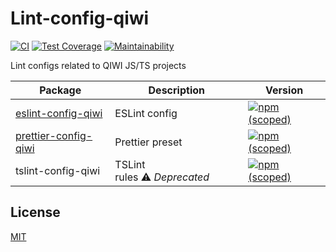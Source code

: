# Lint-config-qiwi

[![CI](https://github.com/qiwi/lint-config-qiwi/workflows/CI/badge.svg)](https://github.com/qiwi/lint-config-qiwi/actions)
[![Test Coverage](https://api.codeclimate.com/v1/badges/8738098b0f0f4825da8b/test_coverage)](https://codeclimate.com/github/qiwi/lint-config-qiwi/test_coverage)
[![Maintainability](https://api.codeclimate.com/v1/badges/8738098b0f0f4825da8b/maintainability)](https://codeclimate.com/github/qiwi/lint-config-qiwi/maintainability)

Lint configs related to QIWI JS/TS projects

| Package                                                 | Description                        | Version                                                                                                                                      |
|---------------------------------------------------------|------------------------------------|----------------------------------------------------------------------------------------------------------------------------------------------|
| [eslint-config-qiwi](./packages/eslint-config-qiwi)     | ESLint config                      | [![npm (scoped)](https://img.shields.io/npm/v/eslint-config-qiwi?label=npm&color=39f)](https://www.npmjs.com/package/eslint-config-qiwi)     |
| [prettier-config-qiwi](./packages/prettier-config-qiwi) | Prettier preset                    | [![npm (scoped)](https://img.shields.io/npm/v/prettier-config-qiwi?label=npm&color=39f)](https://www.npmjs.com/package/prettier-config-qiwi) |
| tslint-config-qiwi                                      | TSLint rules ⚠️ _Deprecated_ | [![npm (scoped)](https://img.shields.io/npm/v/tslint-config-qiwi?label=npm&color=39f)](https://www.npmjs.com/package/tslint-config-qiwi)     |

## License

[MIT](./LICENSE)
